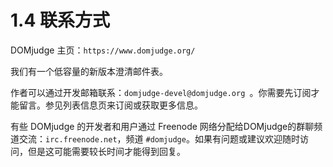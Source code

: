 # 1.4 联系方式

DOMjudge 主页：`https://www.domjudge.org/`

我们有一个低容量的新版本澄清邮件表。

作者可以通过开发邮箱联系：`domjudge-devel@domjudge.org `。你需要先订阅才能留言。参见列表信息页来订阅或获取更多信息。

有些 DOMjudge 的开发者和用户通过 Freenode 网络分配给DOMjudge的群聊频道交流：`irc.freenode.net`，频道 `#domjudge`。如果有问题或建议欢迎随时访问，但是这可能需要较长时间才能得到回复。

